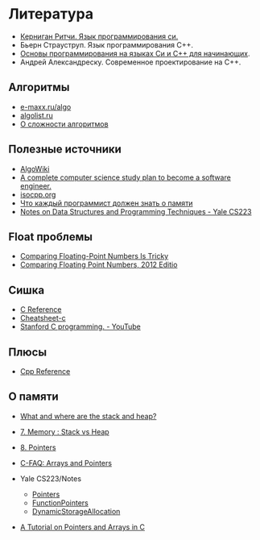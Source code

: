 # Литература

- [Керниган Ритчи. Язык программирования си.](http://givi.olnd.ru/kr2/)
- Бьерн Страуструп. Язык программирования С++.
- [Основы программирования на языках Си и C++ для начинающих](http://cppstudio.com/).
- Андрей Александреску. Современное проектирование на С++.

## Алгоритмы

- [e-maxx.ru/algo](http://e-maxx.ru/algo/)
- [algolist.ru](http://algolist.ru/)
- [О сложности алгоритмов](https://habr.com/post/188010/)

## Полезные источники

- [AlgoWiki](https://vicky002.github.io/AlgoWiki/#/)
- [A complete computer science study plan to become a software engineer.](https://github.com/jwasham/coding-interview-university)
- [isocpp.org](https://isocpp.org/)
- [Что каждый программист должен знать о памяти](http://rus-linux.net/lib.php?name=/MyLDP/hard/memory/memory.html)
- [Notes on Data Structures and Programming Techniques - Yale CS223](http://www.cs.yale.edu/homes/aspnes/classes/223/notes.html)

## Float проблемы

- [Comparing Floating-Point Numbers Is Tricky](https://bitbashing.io/comparing-floats.html)
- [Comparing Floating Point Numbers, 2012 Editio](https://randomascii.wordpress.com/2012/02/25/comparing-floating-point-numbers-2012-edition/)

## Сишка

- [C Reference](https://en.cppreference.com/w/c)
- [Cheatsheet-c](https://courses.cs.washington.edu/courses/cse351/14sp/sections/1/Cheatsheet-c.pdf)
- [Stanford C programming. - YouTube](https://www.youtube.com/playlist?list=PLD28639E2FFC4B86A)

## Плюсы

- [Cpp Reference](https://en.cppreference.com/w/)

## О памяти

- [What and where are the stack and heap?](https://stackoverflow.com/a/80113)
- [7. Memory : Stack vs Heap](https://www.gribblelab.org/CBootCamp/7_Memory_Stack_vs_Heap.html)
- [8. Pointers](https://www.gribblelab.org/CBootCamp/8_Pointers.html)
- [C-FAQ: Arrays and Pointers](http://c-faq.com/aryptr/index.html)
- Yale CS223/Notes
	- [Pointers](http://www.cs.yale.edu/homes/aspnes/pinewiki/C(2f)Pointers.html)
	- [FunctionPointers](http://www.cs.yale.edu/homes/aspnes/pinewiki/C(2f)FunctionPointers.html)
	- [DynamicStorageAllocation](http://www.cs.yale.edu/homes/aspnes/pinewiki/C(2f)DynamicStorageAllocation.html?highlight=%28CategoryProgrammingNotes%29)

- [A Tutorial on Pointers and Arrays in C](http://home.netcom.com/~tjensen/ptr/pointers.htm)